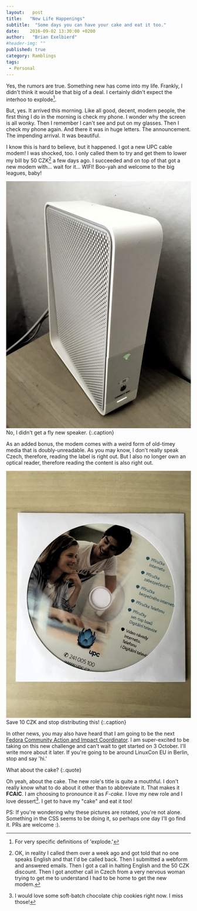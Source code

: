 ```yaml
---
layout:   post
title:   "New Life Happenings"
subtitle:  "Some days you can have your cake and eat it too."
date:    2016-09-02 13:30:00 +0200
author:   "Brian Exelbierd"
#header-img: ""
published: true
category: Ramblings
tags:
 - Personal
---
```


Yes, the rumors are true. Something new has come into my life. Frankly,
I didn't think it would be that big of a deal. I certainly didn't expect
the interhoo to explode[^0].

But, yes. It arrived this morning. Like all good, decent, modern
people, the first thing I do in the morning is check my phone. I wonder
why the screen is all wonky. Then I remember I can't see and
put on my glasses. Then I check my phone again. And there it was in
huge letters. The announcement. The impending arrival. It was
beautiful.

I know this is hard to believe, but it happened. I got a new UPC cable
modem! I was shocked, too. I only called them to try and get them to 
lower my bill by 50 CZK[^1] a few days ago. I succeeded and on
top of that got a new modem with... wait for it... WIFI!  Boo-yah and
welcome to the big leagues, baby!

![No, it isn't a cheese grater.](/img/2016/newhotness/modem.jpg) No, I didn't get a fly new speaker.
{:.caption}

As an added bonus, the modem comes with a weird form of old-timey media
that is doubly-unreadable. As you may know, I don't really speak Czech,
therefore, reading the label is right out. But I also no longer own an
optical reader, therefore reading the content is also right out.

![Worst. Gift. Evar.](/img/2016/newhotness/cd.jpg) Save 10 CZK and stop distributing this!
{:.caption}

In other news, you may also have heard that I am going to be the next
[Fedora Community Action and Impact
Coordinator](https://fedoramagazine.org/welcoming-new-fedora-community-coordinator/).
I am super-excited to be taking on this new challenge and can't wait
to get started on 3 October. I'll write more about it later. If you're
going to be around LinuxCon EU in Berlin, stop and say 'hi.'

What about the cake?
{:.quote}

Oh yeah, about the cake. The new role's title is quite a mouthful.
I don't really know what to do about it other than to abbreviate it.
That makes it **FCAIC**. I am choosing to pronounce it as *F-cake.*
I love my new role and I love dessert[^2]. I get to have my "cake"
and eat it too!

PS: If you're wondering why these pictures are rotated, you're not
alone. Something in the CSS seems to be doing it, so perhaps one day
I'll go find it. PRs are welcome :).

[^0]: For very specific definitions of 'explode.'

[^1]: OK, in reality I called them over a week ago and got told that no one speaks English and that I'd be called back. Then I submitted a webform and answered emails. Then I got a call in halting English and the 50 CZK discount. Then I got another call in Czech from a very nervous woman trying to get me to understand I had to be home to get the new modem.

[^2]: I would love some soft-batch chocolate chip cookies right now. I miss those!



